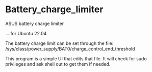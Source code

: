 # Battery_charge_limiter
ASUS battery charge limiter

... for Ubuntu 22.04

The battery charge limit can be set through the file:
/sys/class/power_supply/BAT0/charge_control_end_threshold

This program is a simple UI that edits that file. It will check for sudo privileges and ask shell out to get them if needed.
